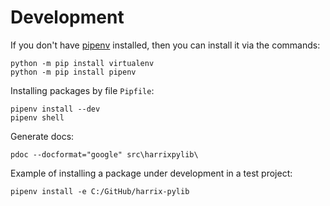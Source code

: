 # Development

If you don't have [pipenv](https://pipenv.pypa.io/en/latest/) installed, then you can install it via the commands:

```console
python -m pip install virtualenv
python -m pip install pipenv
```

Installing packages by file `Pipfile`:

```console
pipenv install --dev
pipenv shell
```

Generate docs:

```console
pdoc --docformat="google" src\harrixpylib\
```

Example of installing a package under development in a test project:

```console
pipenv install -e C:/GitHub/harrix-pylib
```

